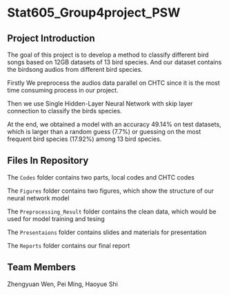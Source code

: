 # Stat605_Group4project_PSW

## Project Introduction 
The goal of this project is to develop a method to classify different bird songs based on 12GB datasets of 13 bird species. 
And our dataset contains the birdsong audios from different bird species.

Firstly We preprocess the audios data parallel on CHTC since it is the most time consuming process in our project. 

Then we use Single Hidden-Layer Neural Network with skip layer connection to classify the birds species. 

At the end, we obtained a model with an accuracy 49.14% on test datasets, 
which is larger than a random guess (7.7%) or guessing on the most frequent bird species (17.92%) among 13 bird species.

## Files In Repository

The <code>Codes</code> folder contains two parts, local codes and CHTC codes

The <code>Figures</code> folder contains two figures, which show the structure of our neural network model

The <code>Preprocessing_Result</code> folder contains the clean data, which would be used for model training and tesing

The <code>Presentaions</code> folder contains slides and materials for presentation

The <code>Reports</code> folder contains our final report

## Team Members
Zhengyuan Wen, Pei Ming, Haoyue Shi







